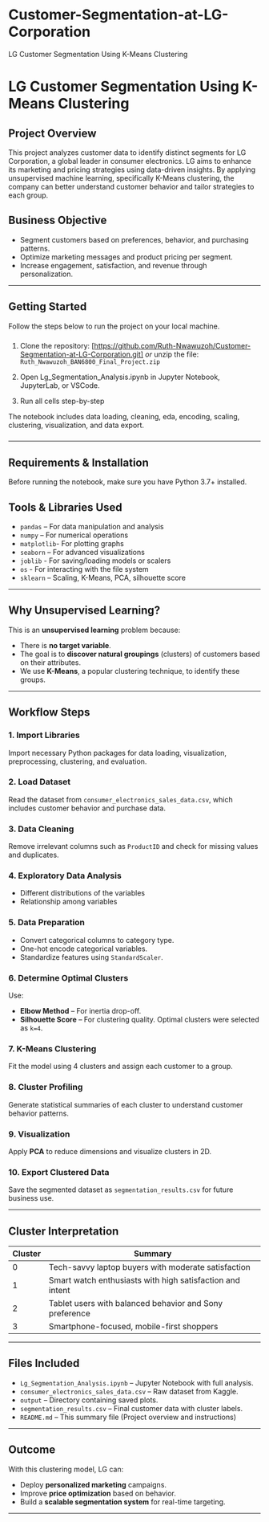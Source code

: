 # Customer-Segmentation-at-LG-Corporation
LG Customer Segmentation Using K-Means Clustering
# LG Customer Segmentation Using K-Means Clustering

## Project Overview

This project analyzes customer data to identify distinct segments for LG Corporation, a global leader in consumer electronics. LG aims to enhance its marketing and pricing strategies using data-driven insights. By applying unsupervised machine learning, specifically K-Means clustering, the company can better understand customer behavior and tailor strategies to each group.

## Business Objective

- Segment customers based on preferences, behavior, and purchasing patterns.
- Optimize marketing messages and product pricing per segment.
- Increase engagement, satisfaction, and revenue through personalization.

---

## Getting Started

Follow the steps below to run the project on your local machine.

### 

1. Clone the repository: 
[https://github.com/Ruth-Nwawuzoh/Customer-Segmentation-at-LG-Corporation.git]
*or* unzip the file:  
   `Ruth_Nwawuzoh_BAN6800_Final_Project.zip`

2. Open Lg_Segmentation_Analysis.ipynb in Jupyter Notebook, JupyterLab, or VSCode.

3. Run all cells step-by-step 

The notebook includes data loading, cleaning, eda, encoding, scaling, clustering, visualization, and data export.
###
---

##  Requirements & Installation
Before running the notebook, make sure you have Python 3.7+ installed. 

## Tools & Libraries Used

- `pandas` – For data manipulation and analysis
- `numpy` – For numerical operations
- `matplotlib`- For plotting graphs
- `seaborn` – For advanced visualizations
- `joblib` - For saving/loading models or scalers
- `os` - For interacting with the file system
- `sklearn` – Scaling, K-Means, PCA, silhouette score

---

## Why Unsupervised Learning?

This is an **unsupervised learning** problem because:
- There is **no target variable**.
- The goal is to **discover natural groupings** (clusters) of customers based on their attributes.
- We use **K-Means**, a popular clustering technique, to identify these groups.

---

## Workflow Steps

### 1. **Import Libraries**
Import necessary Python packages for data loading, visualization, preprocessing, clustering, and evaluation.

### 2. **Load Dataset**
Read the dataset from `consumer_electronics_sales_data.csv`, which includes customer behavior and purchase data.

### 3. **Data Cleaning**
Remove irrelevant columns such as `ProductID` and check for missing values and duplicates.

### 4. **Exploratory Data Analysis**
- Different distributions of the variables
- Relationship among variables

### 5. **Data Preparation**
- Convert categorical columns to category type.
- One-hot encode categorical variables.
- Standardize features using `StandardScaler`.

### 6. **Determine Optimal Clusters**
Use:
- **Elbow Method** – For inertia drop-off.
- **Silhouette Score** – For clustering quality.
Optimal clusters were selected as `k=4`.

### 7. **K-Means Clustering**
Fit the model using 4 clusters and assign each customer to a group.

### 8. **Cluster Profiling**
Generate statistical summaries of each cluster to understand customer behavior patterns.

### 9. **Visualization**
Apply **PCA** to reduce dimensions and visualize clusters in 2D.

### 10. **Export Clustered Data**
Save the segmented dataset as `segmentation_results.csv` for future business use.

---

## Cluster Interpretation


| Cluster | Summary                                                  |
|---------|----------------------------------------------------------|
|    0    | Tech-savvy laptop buyers with moderate satisfaction      |
|    1    | Smart watch enthusiasts with high satisfaction and intent|
|    2    | Tablet users with balanced behavior and Sony preference  |
|    3    | Smartphone-focused, mobile-first shoppers                | 


---

## Files Included

- `Lg_Segmentation_Analysis.ipynb` – Jupyter Notebook with full analysis.
- `consumer_electronics_sales_data.csv` – Raw dataset from Kaggle.
- `output` – Directory containing saved plots.
- `segmentation_results.csv` – Final customer data with cluster labels.
- `README.md` – This summary file (Project overview and instructions)

---

## Outcome

With this clustering model, LG can:
- Deploy **personalized marketing** campaigns.
- Improve **price optimization** based on behavior.
- Build a **scalable segmentation system** for real-time targeting.

---

